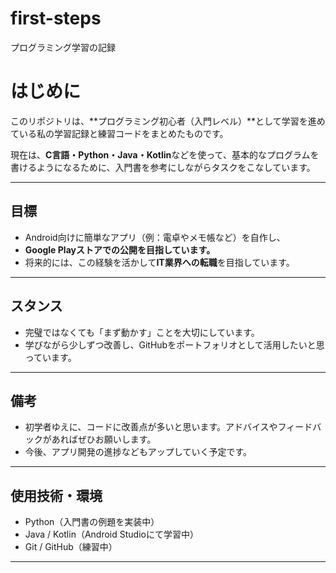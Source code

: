# first-steps
プログラミング学習の記録
# はじめに

このリポジトリは、**プログラミング初心者（入門レベル）**として学習を進めている私の学習記録と練習コードをまとめたものです。

現在は、**C言語・Python・Java・Kotlin**などを使って、基本的なプログラムを書けるようになるために、入門書を参考にしながらタスクをこなしています。

---

## 目標

- Android向けに簡単なアプリ（例：電卓やメモ帳など）を自作し、
- **Google Playストアでの公開を目指しています。**
- 将来的には、この経験を活かして**IT業界への転職**を目指しています。

---

## スタンス

- 完璧ではなくても「まず動かす」ことを大切にしています。
- 学びながら少しずつ改善し、GitHubをポートフォリオとして活用したいと思っています。

---

## 備考

- 初学者ゆえに、コードに改善点が多いと思います。アドバイスやフィードバックがあればぜひお願いします。
- 今後、アプリ開発の進捗などもアップしていく予定です。

---

## 使用技術・環境

- Python（入門書の例題を実装中）
- Java / Kotlin（Android Studioにて学習中）
- Git / GitHub（練習中）

---

